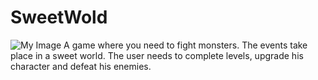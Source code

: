 # SweetWold
![My Image](FirstIteration.png)
A game where you need to fight monsters. The events take place in a sweet world. The user needs to complete levels, upgrade his character and defeat his enemies.